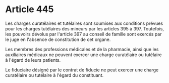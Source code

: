 # Article 445

Les charges curatélaires et tutélaires sont soumises aux conditions prévues pour les charges tutélaires des mineurs par les articles 395 à 397. Toutefois, les pouvoirs dévolus par l'article 397 au conseil de famille sont exercés par le juge en l'absence de constitution de cet organe.

Les membres des professions médicales et de la pharmacie, ainsi que les auxiliaires médicaux ne peuvent exercer une charge curatélaire ou tutélaire à l'égard de leurs patients.

Le fiduciaire désigné par le contrat de fiducie ne peut exercer une charge curatélaire ou tutélaire à l'égard du constituant.
